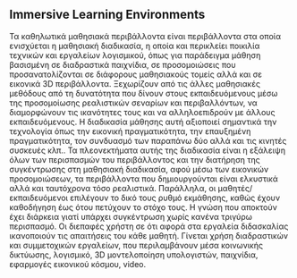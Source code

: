 ## Immersive Learning Environments ##

Τα καθηλωτικά μαθησιακά περιβάλλοντα είναι περιβάλλοντα στα οποία ενισχύεται η μαθησιακή διαδικασία, η οποία και περικλείει ποικιλία τεχνικών και εργαλείων λογισμικού, όπως για παράδειγμα μάθηση βασισμένη σε διαδραστικά παιχνίδια, σε προσομοιώσεις που προσανατολίζονται σε διάφορους μαθησιακούς τομείς αλλά και σε εικονικά 3D περιβάλλοντα. Ξεχωρίζουν από τις άλλες μαθησιακές μεθόδους από τη δυνατότητα που δίνουν στους εκπαιδευόμενους μέσω της προσομοίωσης ρεαλιστικών σεναρίων και περιβαλλόντων,  να διαμορφώνουν τις ικανότητες τους και να αλληλοεπιδρούν με άλλους εκπαιδευόμενους. Η διαδικασία μάθησης αυτή αξιοποιεί σημαντικά την τεχνολογία όπως την εικονική πραγματικότητα, την επαυξημένη πραγματικότητα, τον συνδυασμό των παραπάνω δύο αλλά και τις κινητές συσκευές κλπ.. 
Τα πλεονεκτήματα αυτής της διαδικασία είναι η εξάλειψη όλων των περισπασμών του περιβάλλοντος και την διατήρηση της συγκέντρωσης στη μαθησιακή διαδικασία, αφού μέσω των εικονικών προσομοιώσεων, τα περιβάλλοντα που δημιουργούνται είναι ελκυστικά αλλά και ταυτόχρονα τόσο ρεαλιστικά. Παράλληλα, οι μαθητές/εκπαιδευόμενοι επιλέγουν το δικό τους ρυθμό εκμάθησης, καθώς έχουν καθοδήγηση έως ότου πετύχουν το στόχο τους. Η γνώση που αποκτούν έχει διάρκεια γιατί υπάρχει συγκέντρωση χωρίς κανένα τριγύρω περισπασμό.
Οι διεπαφές χρήστη σε ότι αφορά στα εργαλεία διδασκαλίας ικανοποιούν τις απαιτήσεις του κάθε μαθητή. Γίνεται χρήση διαδραστικών και συμμετοχικών εργαλείων, που περιλαμβάνουν μέσα κοινωνικής δικτύωσης, λογισμικό, 3D μοντελοποίηση υπολογιστών, παιχνίδια, εφαρμογές εικονικού κόσμου, video.
